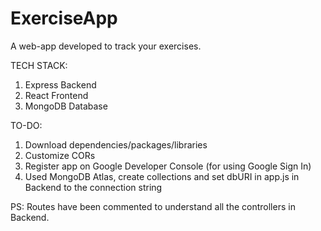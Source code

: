 # ExerciseApp
A web-app developed to track your exercises.

TECH STACK:
1) Express Backend
2) React Frontend
3) MongoDB Database

TO-DO:
1) Download dependencies/packages/libraries
2) Customize CORs
3) Register app on Google Developer Console (for using Google Sign In)
4) Used MongoDB Atlas, create collections and set dbURI in app.js in Backend to the connection string


PS: Routes have been commented to understand all the controllers in Backend. 
